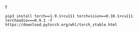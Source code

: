 f

`pip3 install torch==1.9.1+cu111 torchvision==0.10.1+cu111 torchaudio===0.9.1 -f https://download.pytorch.org/whl/torch_stable.html`